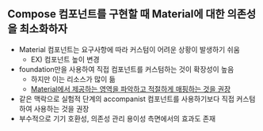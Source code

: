 ## Compose 컴포넌트를 구현할 때 Material에 대한 의존성을 최소화하자
- Material 컴포넌트는 요구사항에 따라 커스텀이 어려운 상황이 발생하기 쉬움
  - EX) 컴포넌트 높이 변경
- foundation만을 사용하여 직접 컴포넌트를 커스텀하는 것이 확장성이 높음
  - 하지만 이는 리소스가 많이 듦
  - [Material에서 제공하는 영역을 파악하고 적절하게 매핑하는 것을 권장](https://thdev.tech/android/2023/01/25/Android-Compose-Scaffold/)
- 같은 맥락으로 실험적 단계의 accompanist 컴포넌트를 사용하기보다 직접 커스텀하여 사용하는 것을 권장
- 부수적으로 기기 호환성, 의존성 관리 용이성 측면에서의 효과도 존재
